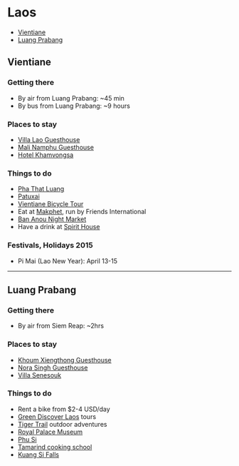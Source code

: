 # Laos

* [Vientiane](#vientiane)
* [Luang Prabang](#luang)

## <a name="vientiane"></a> Vientiane

### Getting there

* By air from Luang Prabang: ~45 min
* By bus from Luang Prabang: ~9 hours

### Places to stay

* [Villa Lao Guesthouse](http://www.villa-lao-guesthouse.com/)
* [Mali Namphu Guesthouse](http://www.malinamphu.com/MSindex.htm)
* [Hotel Khamvongsa](http://www.hotelkhamvongsa.com/)

### Things to do

* [Pha That Luang](http://en.wikipedia.org/wiki/Pha_That_Luang)
* [Patuxai](http://www.tripadvisor.ca/Attraction_Review-g293950-d325292-Reviews-Patuxai-Vientiane_Vientiane_Province.html)
* [Vientiane Bicycle Tour](http://www.vientianebycycle.com/index.php?contID=1&lang=En)
* Eat at [Makphet](http://www.friends-international.org/shop/makphet.asp?mm=sh&sm=mk), run by Friends International
* [Ban Anou Night Market](http://www.lonelyplanet.com/laos/vientiane/restaurants/southeast-asian/ban-anou-night-market)
* Have a drink at [Spirit House](http://www.tripadvisor.com/Restaurant_Review-g293950-d1034443-Reviews-Spirit_House_Bar_Restaurant-Vientiane_Vientiane_Province.html)

### Festivals, Holidays 2015

* Pi Mai (Lao New Year): April 13-15

<hr />

## <a name="luang"></a> Luang Prabang

### Getting there

* By air from Siem Reap: ~2hrs

### Places to stay

* [Khoum Xiengthong Guesthouse](http://www.khoumxiengthong.com/)
* [Nora Singh Guesthouse](http://www.lonelyplanet.com/laos/northern-laos/luang-prabang/hotels/nora-singh-guesthouse)
* [Villa Senesouk](http://www.villa-senesouk.com/)

### Things to do

* Rent a bike from $2-4 USD/day
* [Green Discover Laos](http://www.greendiscoverylaos.com/) tours
* [Tiger Trail](http://www.laos-adventures.com/) outdoor adventures
* [Royal Palace Museum](http://www.lonelyplanet.com/laos/northern-laos/luang-prabang/sights/museums-galleries/royal-palace-museum)
* [Phu Si](http://www.lonelyplanet.com/laos/northern-laos/luang-prabang/sights/natural-landmarks/phu-si)
* [Tamarind cooking school](http://www.tamarindlaos.com/cooking-school/)
* [Kuang Si Falls](http://somanymiles.com/2013/05/how-to-get-to-kuang-si-waterfall-luang-prabang/)
